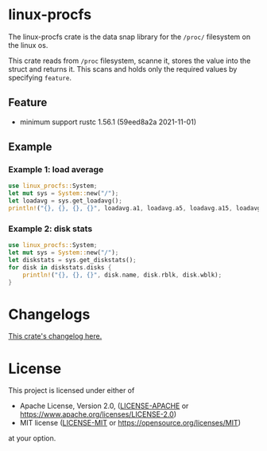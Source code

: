 # linux-procfs

The linux-procfs crate is the data snap library for the `/proc/` filesystem on the linux os.

This crate reads from `/proc` filesystem, scanne it, stores the value into the struct and returns it. This scans and holds only the required values by specifying `feature`.

## Feature

- minimum support rustc 1.56.1 (59eed8a2a 2021-11-01)

## Example

### Example 1: load average

```rust
use linux_procfs::System;
let mut sys = System::new("/");
let loadavg = sys.get_loadavg();
println!("{}, {}, {}, {}", loadavg.a1, loadavg.a5, loadavg.a15, loadavg.last_pid);
```

### Example 2: disk stats

```rust
use linux_procfs::System;
let mut sys = System::new("/");
let diskstats = sys.get_diskstats();
for disk in diskstats.disks {
    println!("{}, {}, {}", disk.name, disk.rblk, disk.wblk);
}
```

# Changelogs

[This crate's changelog here.](https://github.com/aki-akaguma/linux-procfs/blob/main/CHANGELOG.md)

# License

This project is licensed under either of

 * Apache License, Version 2.0, ([LICENSE-APACHE](LICENSE-APACHE) or
   https://www.apache.org/licenses/LICENSE-2.0)
 * MIT license ([LICENSE-MIT](LICENSE-MIT) or
   https://opensource.org/licenses/MIT)

at your option.
